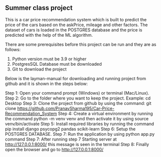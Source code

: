 ## Summer class project
 This is a car price recommendation system which is built to predict the price of the cars based on the askPrice, mileage and other factors. The dataset of cars is loaded in the POSTGRES database and the price is predicted with the help of the ML algorithm.

 There are some prerequisites before this project can be run and they are as follows:
 1. Python version must be 3.9 or higher
 2. PostgresSQL Database must be downloaded
 3. Git to download the project

 Below is the layman-manual for downloading and running project from github and it is shown in the steps below:

 Step 1: Open your command prompt (Windows) or terminal (Mac/Linux). 
 Step 2: Go to the folder where you want to keep the project. Example: cd Desktop
 Step 3: Clone the project from github by using the command: git clone https://github.com/PranavSharma195/Car-Price-Recommendation_System
 Step 4: Create a virtual environment by running the command python -m venv venv and then activate it by using source venv/bin/activate
 Step 5: Install required libraries by running the command pip install django psycopg2 pandas scikit-learn
 Step 6: Setup the POSTGRES DATABASE.
 Step 7: Run the application by using python app.py command
 Step 7: After running step 7 Starting server at http://127.0.0.1:8000/ this message is seen in the terminal
 Step 8: Finally open the browser and go to http://127.0.0.1:8000/
 


